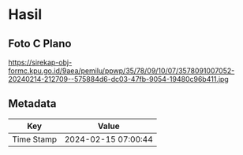 # Hasil

## Foto C Plano

https://sirekap-obj-formc.kpu.go.id/9aea/pemilu/ppwp/35/78/09/10/07/3578091007052-20240214-212709--575884d6-dc03-47fb-9054-19480c96b411.jpg


## Metadata

| Key        | Value               |
| ---------- | ------------------- |
| Time Stamp | 2024-02-15 07:00:44 |



